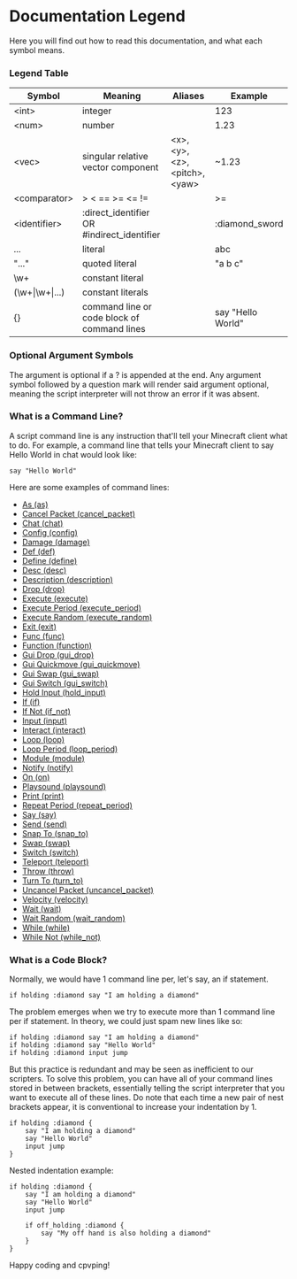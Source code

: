 # Documentation Legend
Here you will find out how to read this documentation, and what each symbol means.

### Legend Table

| Symbol          | Meaning                                     | Aliases                             | Example           |
|-----------------|---------------------------------------------|-------------------------------------|-------------------|
| \<int\>         | integer                                     |                                     | 123               |
| \<num\>         | number                                      |                                     | 1.23              |
| \<vec\>         | singular relative vector component          | \<x\>,\<y\>,\<z\>,\<pitch\>,\<yaw\> | ~1.23             |
| \<comparator\>  | \> < == >= <= !=                            |                                     | >=                |
| \<identifier\>  | :direct_identifier OR #indirect_identifier  |                                     | :diamond_sword    |
| ...             | literal                                     |                                     | abc               |
| "..."           | quoted literal                              |                                     | "a b c"           |
| \w+             | constant literal                            |                                     |                   |
| (\w+\|\w+\|...) | constant literals                           |                                     |                   |
| {}              | command line or code block of command lines |                                     | say "Hello World" |

### Optional Argument Symbols
The argument is optional if a ? is appended at the end. Any argument symbol followed by a question mark
will render said argument optional, meaning the script interpreter will not throw an error if it was absent.

### What is a Command Line?
A script command line is any instruction that'll tell your Minecraft client what to do.
For example, a command line that tells your Minecraft client to say Hello World in chat would look like:

```
say "Hello World"
```

Here are some examples of command lines:
- [As (as)](./commands/as.md)
- [Cancel Packet (cancel_packet)](./commands/cancel_packet.md)
- [Chat (chat)](./commands/chat.md)
- [Config (config)](./commands/config.md)
- [Damage (damage)](./commands/damage.md)
- [Def (def)](./commands/def.md)
- [Define (define)](./commands/define.md)
- [Desc (desc)](./commands/desc.md)
- [Description (description)](./commands/description.md)
- [Drop (drop)](./commands/drop.md)
- [Execute (execute)](./commands/execute.md)
- [Execute Period (execute_period)](./commands/execute_period.md)
- [Execute Random (execute_random)](./commands/execute_random.md)
- [Exit (exit)](./commands/exit.md)
- [Func (func)](./commands/func.md)
- [Function (function)](./commands/function.md)
- [Gui Drop (gui_drop)](./commands/gui_drop.md)
- [Gui Quickmove (gui_quickmove)](./commands/gui_quickmove.md)
- [Gui Swap (gui_swap)](./commands/gui_swap.md)
- [Gui Switch (gui_switch)](./commands/gui_switch.md)
- [Hold Input (hold_input)](./commands/hold_input.md)
- [If (if)](./commands/if.md)
- [If Not (if_not)](./commands/if_not.md)
- [Input (input)](./commands/input.md)
- [Interact (interact)](./commands/interact.md)
- [Loop (loop)](./commands/loop.md)
- [Loop Period (loop_period)](./commands/loop_period.md)
- [Module (module)](./commands/module.md)
- [Notify (notify)](./commands/notify.md)
- [On (on)](./commands/on.md)
- [Playsound (playsound)](./commands/playsound.md)
- [Print (print)](./commands/print.md)
- [Repeat Period (repeat_period)](./commands/repeat_period.md)
- [Say (say)](./commands/say.md)
- [Send (send)](./commands/send.md)
- [Snap To (snap_to)](./commands/snap_to.md)
- [Swap (swap)](./commands/swap.md)
- [Switch (switch)](./commands/switch.md)
- [Teleport (teleport)](./commands/teleport.md)
- [Throw (throw)](./commands/throw.md)
- [Turn To (turn_to)](./commands/turn_to.md)
- [Uncancel Packet (uncancel_packet)](./commands/uncancel_packet.md)
- [Velocity (velocity)](./commands/velocity.md)
- [Wait (wait)](./commands/wait.md)
- [Wait Random (wait_random)](./commands/wait_random.md)
- [While (while)](./commands/while.md)
- [While Not (while_not)](./commands/while_not.md)

### What is a Code Block?
Normally, we would have 1 command line per, let's say, an if statement.

```
if holding :diamond say "I am holding a diamond"
```

The problem emerges when we try to execute more than 1 command line per if statement.
In theory, we could just spam new lines like so:

```
if holding :diamond say "I am holding a diamond"
if holding :diamond say "Hello World"
if holding :diamond input jump
```

But this practice is redundant and may be seen as inefficient to our scripters.
To solve this problem, you can have all of your command lines stored in between brackets,
essentially telling the script interpreter that you want to execute all of these lines. Do note that
each time a new pair of nest brackets appear, it is conventional to increase your indentation by 1.

```
if holding :diamond {
    say "I am holding a diamond"
    say "Hello World"
    input jump
}
```

Nested indentation example:
```
if holding :diamond {
    say "I am holding a diamond"
    say "Hello World"
    input jump

    if off_holding :diamond {
        say "My off hand is also holding a diamond"
    }
}
```

Happy coding and cpvping!

